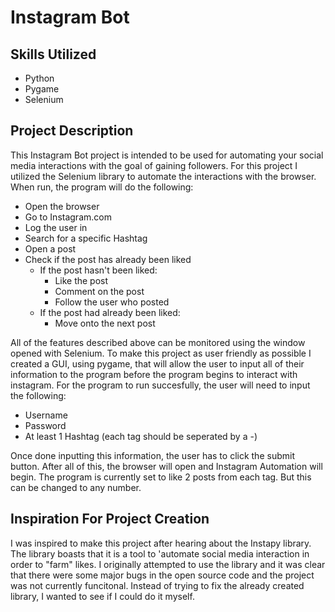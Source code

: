 # Instagram Bot
## Skills Utilized
- Python
- Pygame
- Selenium
## Project Description
This Instagram Bot project is intended to be used for automating your social media interactions with the goal of gaining followers. For this project I utilized the Selenium library to automate the interactions with the browser. When run, the program will do the following:
- Open the browser
- Go to Instagram.com
- Log the user in
- Search for a specific Hashtag
- Open a post
- Check if the post has already been liked
  - If the post hasn't been liked:
    - Like the post
    - Comment on the post
    - Follow the user who posted
  - If the post had already been liked:
    - Move onto the next post
   
All of the features described above can be monitored using the window opened with Selenium. To make this project as user friendly as possible I created a GUI, using pygame, that will allow the user to input all of their information to the program before the program begins to interact with instagram. For the program to run succesfully, the user will need to input the following:
- Username
- Password
- At least 1 Hashtag (each tag should be seperated by a -)

Once done inputting this information, the user has to click the submit button. After all of this, the browser will open and Instagram Automation will begin. The program is currently set to like 2 posts from each tag. But this can be changed to any number. 

## Inspiration For Project Creation
I was inspired to make this project after hearing about the Instapy library. The library boasts that it is a tool to 'automate social media interaction in order to "farm" likes. I originally attempted to use the library and it was clear that there were some major bugs in the open source code and the project was not currently funcitonal. Instead of trying to fix the already created library, I wanted to see if I could do it myself. 

